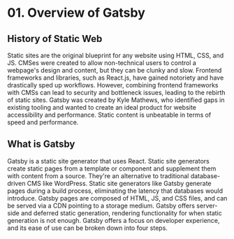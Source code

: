 # 01. Overview of Gatsby

## History of Static Web

Static sites are the original blueprint for any website using HTML, CSS, and JS.
CMSes were created to allow non-technical users to control a webpage's design and content, but they can be clunky and slow.
Frontend frameworks and libraries, such as React.js, have gained notoriety and have drastically sped up workflows.
However, combining frontend frameworks with CMSs can lead to security and bottleneck issues, leading to the rebirth of static sites.
Gatsby was created by Kyle Mathews, who identified gaps in existing tooling and wanted to create an ideal product for website accessibility and performance.
Static content is unbeatable in terms of speed and performance.

## What is Gatsby

Gatsby is a static site generator that uses React.
Static site generators create static pages from a template or component and supplement them with content from a source.
They're an alternative to traditional database-driven CMS like WordPress.
Static site generators like Gatsby generate pages during a build process, eliminating the latency that databases would introduce.
Gatsby pages are composed of HTML, JS, and CSS files, and can be served via a CDN pointing to a storage medium.
Gatsby offers server-side and deferred static generation, rendering functionality for when static generation is not enough.
Gatsby offers a focus on developer experience, and its ease of use can be broken down into four steps.
